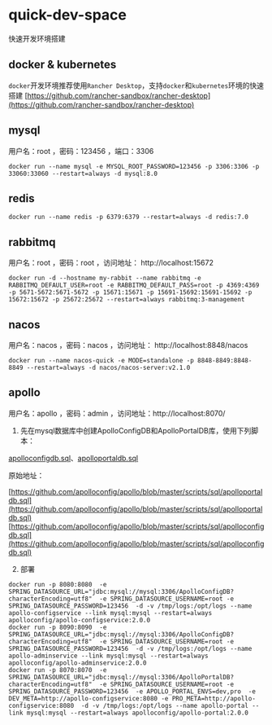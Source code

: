 # quick-dev-space

快速开发环境搭建

## docker & kubernetes

`docker`开发环境推荐使用`Rancher Desktop`，支持`docker`和`kubernetes`环境的快速搭建
[https://github.com/rancher-sandbox/rancher-desktop](https://github.com/rancher-sandbox/rancher-desktop)

## mysql

用户名：root ，密码：123456 ，端口：3306

``` shell
docker run --name mysql -e MYSQL_ROOT_PASSWORD=123456 -p 3306:3306 -p 33060:33060 --restart=always -d mysql:8.0
```

## redis

``` shell
docker run --name redis -p 6379:6379 --restart=always -d redis:7.0
```

## rabbitmq

用户名：root ，密码：root ，访问地址： http://localhost:15672

``` shell
docker run -d --hostname my-rabbit --name rabbitmq -e RABBITMQ_DEFAULT_USER=root -e RABBITMQ_DEFAULT_PASS=root -p 4369:4369 -p 5671-5672:5671-5672 -p 15671:15671 -p 15691-15692:15691-15692 -p 15672:15672 -p 25672:25672 --restart=always rabbitmq:3-management
```

## nacos

用户名：nacos ，密码：nacos ，访问地址：  http://localhost:8848/nacos

``` shell
docker run --name nacos-quick -e MODE=standalone -p 8848-8849:8848-8849 --restart=always -d nacos/nacos-server:v2.1.0
```

## apollo

用户名：apollo ，密码：admin ，访问地址：http://localhost:8070/

1. 先在mysql数据库中创建ApolloConfigDB和ApolloPortalDB库，使用下列脚本：

[apolloconfigdb.sql](apollo/apolloconfigdb.sql)、[apolloportaldb.sql](apollo/apolloportaldb.sql)

原始地址：

[https://github.com/apolloconfig/apollo/blob/master/scripts/sql/apolloportaldb.sql](https://github.com/apolloconfig/apollo/blob/master/scripts/sql/apolloportaldb.sql)
[https://github.com/apolloconfig/apollo/blob/master/scripts/sql/apolloconfigdb.sql](https://github.com/apolloconfig/apollo/blob/master/scripts/sql/apolloconfigdb.sql)

2. 部署

``` shell
docker run -p 8080:8080  -e SPRING_DATASOURCE_URL="jdbc:mysql://mysql:3306/ApolloConfigDB?characterEncoding=utf8"  -e SPRING_DATASOURCE_USERNAME=root -e SPRING_DATASOURCE_PASSWORD=123456  -d -v /tmp/logs:/opt/logs --name apollo-configservice --link mysql:mysql --restart=always apolloconfig/apollo-configservice:2.0.0
docker run -p 8090:8090  -e SPRING_DATASOURCE_URL="jdbc:mysql://mysql:3306/ApolloConfigDB?characterEncoding=utf8"  -e SPRING_DATASOURCE_USERNAME=root -e SPRING_DATASOURCE_PASSWORD=123456  -d -v /tmp/logs:/opt/logs --name apollo-adminservice --link mysql:mysql --restart=always apolloconfig/apollo-adminservice:2.0.0
docker run -p 8070:8070  -e SPRING_DATASOURCE_URL="jdbc:mysql://mysql:3306/ApolloPortalDB?characterEncoding=utf8"  -e SPRING_DATASOURCE_USERNAME=root -e SPRING_DATASOURCE_PASSWORD=123456  -e APOLLO_PORTAL_ENVS=dev,pro  -e DEV_META=http://apollo-configservice:8080 -e PRO_META=http://apollo-configservice:8080  -d -v /tmp/logs:/opt/logs --name apollo-portal --link mysql:mysql --restart=always apolloconfig/apollo-portal:2.0.0
```
